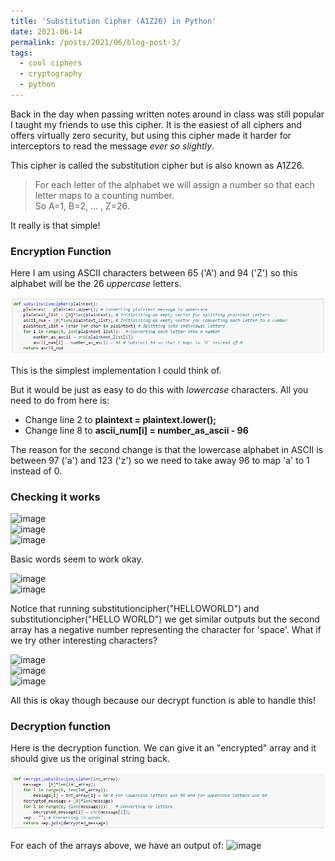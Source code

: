 ```yaml
---
title: 'Substitution Cipher (A1Z26) in Python'
date: 2021-06-14
permalink: /posts/2021/06/blog-post-3/
tags:
  - cool ciphers
  - cryptography
  - python
---
```



Back in the day when passing written notes around in class was still popular I taught my friends to use this cipher. 
It is the easiest of all ciphers and offers virtually zero security, but using this cipher made it harder for interceptors to read the message *ever so slightly*. 
<br>

This cipher is called the substitution cipher but is also known as A1Z26. 


> For each letter of the alphabet we will assign a number so that each letter maps to a counting number. <br>
> So A=1, B=2, ... , Z=26.

It really is that simple! 


<h3> Encryption Function </h3>

Here I am using ASCII characters between 65 ('A') and 94 ('Z') so this alphabet will be the 26 *uppercase* letters.


<img src='/images/substitutioncipher_a1z26_1.png'>

This is the simplest implementation I could think of. 


But it would be just as easy to do this with _lowercase_ characters. All you need to do from here is: 

 * Change line 2 to **plaintext = plaintext.lower();**
 * Change line 8 to **ascii_num[i] = number_as_ascii - 96**

The reason for the second change is that the lowercase alphabet in ASCII is between 97 ('a') and 123 ('z') so we need to take away 96 to map 'a' to 1 instead of 0. 


<h3> Checking it works </h3>

![image](https://user-images.githubusercontent.com/71339006/121882437-70c01100-cd08-11eb-9765-40ebc3d83746.png) <br>
![image](https://user-images.githubusercontent.com/71339006/121878785-0311e600-cd04-11eb-8b52-819383f74384.png) <br>
![image](https://user-images.githubusercontent.com/71339006/121878953-348ab180-cd04-11eb-9bae-245ac54b68eb.png) <br>

Basic words seem to work okay. 

![image](https://user-images.githubusercontent.com/71339006/121879382-aebb3600-cd04-11eb-8259-6e6b2092e3c7.png) <br>
![image](https://user-images.githubusercontent.com/71339006/121879413-b7ac0780-cd04-11eb-87c0-ea3a0d00b1a3.png) <br>

Notice that running substitutioncipher("HELLOWORLD") and substitutioncipher("HELLO WORLD") we get similar outputs but the second array has a negative number representing the character for 'space'. What if we try other interesting characters? 

![image](https://user-images.githubusercontent.com/71339006/121881652-7701bd80-cd07-11eb-83da-af658d7a452d.png) <br>
![image](https://user-images.githubusercontent.com/71339006/121885747-73bd0080-cd0c-11eb-861a-be02b33dabcd.png) <br>
![image](https://user-images.githubusercontent.com/71339006/121884100-70c11080-cd0a-11eb-9b98-886289595b86.png) <br>


All this is okay though because our decrypt function is able to handle this! 

<h3> Decryption function </h3>

Here is the decryption function. We can give it an "encrypted" array and it should give us the original string back. 

<img src='/images/decrypt_substitutioncipher_a1z26_1.png'> 


For each of the arrays above, we have an output of:
![image](https://user-images.githubusercontent.com/71339006/121885928-ab2bad00-cd0c-11eb-8556-892e15b7269f.png)

